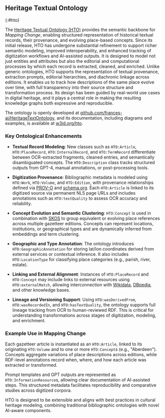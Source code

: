 ## Heritage Textual Ontology
{:#hto}

The [Heritage Textual Ontology (HTO)](https://w3id.org/hto) provides the semantic backbone for *Mapping Change*, enabling structured representation of historical textual records, their provenance, and evolving place-based concepts. Since its initial release, HTO has undergone substantial refinement to support richer semantic modeling, improved interoperability, and enhanced tracking of digitization workflows and AI-assisted outputs. It is designed to model not just entities and attributes but also the editorial and computational processes by which each record is extracted, cleaned, and enriched. Unlike generic ontologies, HTO supports the representation of textual provenance, extraction prompts, editorial hierarchies, and diachronic linkage across editions. It enables us to track how descriptions of the same place evolve over time, with full transparency into their source structure and transformation process. Its design has been guided by real-world use cases in digital heritage, and it plays a central role in making the resulting knowledge graphs both expressive and reproducible.

The ontology is openly developed at [github.com/frances-ai/HeritageTextOntology](https://github.com/frances-ai/HeritageTextOntology), and its documentation, including diagrams and examples, is available at [w3id.org/hto](https://w3id.org/hto).


### Key Ontological Enhancements

- **Textual Record Modeling**: New classes such as `HTO:Article`, `HTO:PlaceRecord`, `HTO:InternalRecord`, and `HTO:TermRecord` differentiate between OCR-extracted fragments, cleaned entries, and semantically disambiguated concepts. The `HTO:Description` class tracks structured outputs from GPT-4, manual annotations, or post-processing tools.

- **Digitization Provenance**: Bibliographic metadata is modeled using `HTO:Work`, `HTO:Volume`, and `HTO:Edition`, with provenance relationships defined via [PROV-O](https://www.w3.org/TR/prov-o/) and [schema.org](https://schema.org). Each `HTO:Article` is linked to its digitized source via permanent NLS page URLs and includes annotations such as `HTO:textQuality` to assess OCR accuracy and reliability.

- **Concept Evolution and Semantic Clustering**: `HTO:Concept` is used in combination with [SKOS](https://www.w3.org/TR/skos-reference/) to group equivalent or evolving place references across multiple gazetteer editions. Concepts can represent locations, institutions, or geographical types and are dynamically inferred from embeddings and term clustering.

- **Geographic and Type Annotation**: The ontology introduces `HTO:GeographicAnnotation` for storing lat/lon coordinates derived from external services or contextual inference. It also includes `HTO:LocationType` for classifying place categories (e.g., parish, river, estate).

- **Linking and External Alignment**: Instances of `HTO:PlaceRecord` and `HTO:Concept` may include links to external resources using `HTO:externalMatch`, allowing interconnection with [Wikidata](https://www.wikidata.org), [DBpedia](https://www.dbpedia.org), and other knowledge bases.

- **Lineage and Versioning Support**: Using `HTO:wasDerivedFrom`, `HTO:wasRecordedIn`, and `HTO:hasTextQuality`, the ontology supports full lineage tracking from OCR to human-reviewed RDF. This is critical for understanding transformations across stages of digitization, modeling, and enrichment.

### Example Use in Mapping Change

Each gazetteer article is instantiated as an `HTO:Article`, linked to its originating `HTO:Volume` and to one or more `HTO:Concept`s (e.g., "Aberdeen"). Concepts aggregate variations of place descriptions across editions, while RDF-level annotations record when, where, and how each article was extracted or transformed.

Prompt templates and GPT outputs are represented as `HTO:InformationResource`s, allowing clear documentation of AI-assisted steps. This structured metadata facilitates reproducibility and comparative studies across digitized corpora.

HTO is designed to be extensible and aligns with best practices in cultural heritage modeling, combining traditional bibliographic ontologies with novel AI-aware components.

